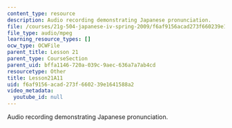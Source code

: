 ```yaml
---
content_type: resource
description: Audio recording demonstrating Japanese pronunciation.
file: /courses/21g-504-japanese-iv-spring-2009/f6af9156acad273f660239e1641588a2_Lesson21A11.mp3
file_type: audio/mpeg
learning_resource_types: []
ocw_type: OCWFile
parent_title: Lesson 21
parent_type: CourseSection
parent_uid: bffa1146-720a-039c-9aec-636a7a7ab4cd
resourcetype: Other
title: Lesson21A11
uid: f6af9156-acad-273f-6602-39e1641588a2
video_metadata:
  youtube_id: null
---
```

Audio recording demonstrating Japanese pronunciation.